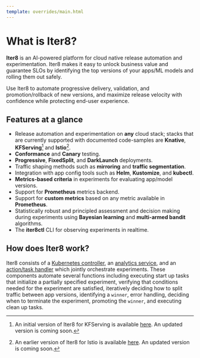 ```yaml
---
template: overrides/main.html
---
```


# What is Iter8?

**Iter8** is an AI-powered platform for cloud native release automation and experimentation. Iter8 makes it easy to unlock business value and guarantee SLOs by identifying the top versions of your apps/ML models and rolling them out safely.

Use Iter8 to automate progressive delivery, validation, and promotion/rollback of new versions, and maximize release velocity with confidence while protecting end-user experience.

## Features at a glance

- Release automation and experimentation on **any** cloud stack; stacks that are currently supported with documented code-samples are **Knative**, **KFServing**[^1] and **Istio**[^2].
- **Conformance** and **Canary** testing.
- **Progressive**, **FixedSplit**, and **DarkLaunch** deployments.
- Traffic shaping methods such as **mirroring** and **traffic segmentation**.
- Integration with app config tools such as **Helm**, **Kustomize**, and **kubectl**.
- **Metrics-based criteria** in experiments for evaluating app/model versions.
- Support for **Prometheus** metrics backend.
- Support for **custom metrics** based on any metric available in **Prometheus**.
- Statistically robust and principled assessment and decision making during experiments using **Bayesian learning** and **multi-armed bandit** algorithms.
- The **iter8ctl** CLI for observing experiments in realtime.

## How does Iter8 work?

Iter8 consists of a [Kubernetes controller](https://github.com/iter8-tools/etc3), an [analytics service](https://github.com/iter8-tools/iter8-analytics), and an [action/task handler](https://github.com/iter8-tools/handler) which jointly orchestrate experiments. These components automate several functions including executing start up tasks that initialize a partially specified experiment, verifying that conditions needed for the experiment are satisfied, iteratively deciding how to split traffic between app versions, identifying a `winner`, error handling, deciding when to terminate the experiment, promoting the `winner`, and executing clean up tasks.

<!-- ??? info "Deeper look into Iter8's component interactions"
    ![Under the hood](/assets/images/under-the-hood.png) -->

[^1]: An initial version of Iter8 for KFServing is available [here](https://github.com/iter8-tools/iter8-kfserving). An updated version is coming soon.
[^2]: An earlier version of Iter8 for Istio is available [here](https://github.com/iter8-tools/iter8). An updated version is coming soon.